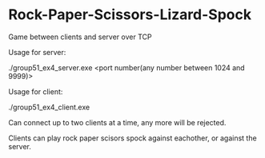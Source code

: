 # Rock-Paper-Scissors-Lizard-Spock
Game between clients and server over TCP

Usage for server:

  ./group51_ex4_server.exe <port number(any number between 1024 and 9999)>

Usage for client:

  ./group51_ex4_client.exe <ip of server> <port number> <user name>
  
Can connect up to two clients at a time, any more will be rejected.

Clients can play rock paper scisors spock against eachother, or against the server.
